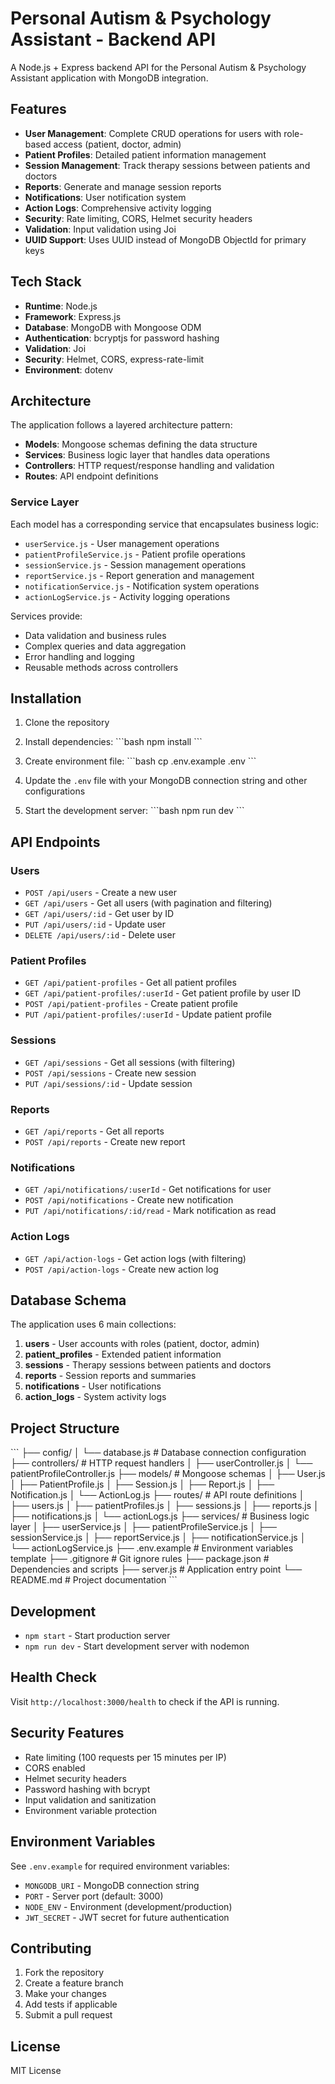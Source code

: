 # Personal Autism & Psychology Assistant - Backend API

A Node.js + Express backend API for the Personal Autism & Psychology Assistant application with MongoDB integration.

## Features

- **User Management**: Complete CRUD operations for users with role-based access (patient, doctor, admin)
- **Patient Profiles**: Detailed patient information management
- **Session Management**: Track therapy sessions between patients and doctors
- **Reports**: Generate and manage session reports
- **Notifications**: User notification system
- **Action Logs**: Comprehensive activity logging
- **Security**: Rate limiting, CORS, Helmet security headers
- **Validation**: Input validation using Joi
- **UUID Support**: Uses UUID instead of MongoDB ObjectId for primary keys

## Tech Stack

- **Runtime**: Node.js
- **Framework**: Express.js
- **Database**: MongoDB with Mongoose ODM
- **Authentication**: bcryptjs for password hashing
- **Validation**: Joi
- **Security**: Helmet, CORS, express-rate-limit
- **Environment**: dotenv

## Architecture

The application follows a layered architecture pattern:

- **Models**: Mongoose schemas defining the data structure
- **Services**: Business logic layer that handles data operations
- **Controllers**: HTTP request/response handling and validation
- **Routes**: API endpoint definitions

### Service Layer

Each model has a corresponding service that encapsulates business logic:

- `userService.js` - User management operations
- `patientProfileService.js` - Patient profile operations  
- `sessionService.js` - Session management operations
- `reportService.js` - Report generation and management
- `notificationService.js` - Notification system operations
- `actionLogService.js` - Activity logging operations

Services provide:
- Data validation and business rules
- Complex queries and data aggregation
- Error handling and logging
- Reusable methods across controllers

## Installation

1. Clone the repository
2. Install dependencies:
   \`\`\`bash
   npm install
   \`\`\`

3. Create environment file:
   \`\`\`bash
   cp .env.example .env
   \`\`\`

4. Update the `.env` file with your MongoDB connection string and other configurations

5. Start the development server:
   \`\`\`bash
   npm run dev
   \`\`\`

## API Endpoints

### Users
- `POST /api/users` - Create a new user
- `GET /api/users` - Get all users (with pagination and filtering)
- `GET /api/users/:id` - Get user by ID
- `PUT /api/users/:id` - Update user
- `DELETE /api/users/:id` - Delete user

### Patient Profiles
- `GET /api/patient-profiles` - Get all patient profiles
- `GET /api/patient-profiles/:userId` - Get patient profile by user ID
- `POST /api/patient-profiles` - Create patient profile
- `PUT /api/patient-profiles/:userId` - Update patient profile

### Sessions
- `GET /api/sessions` - Get all sessions (with filtering)
- `POST /api/sessions` - Create new session
- `PUT /api/sessions/:id` - Update session

### Reports
- `GET /api/reports` - Get all reports
- `POST /api/reports` - Create new report

### Notifications
- `GET /api/notifications/:userId` - Get notifications for user
- `POST /api/notifications` - Create new notification
- `PUT /api/notifications/:id/read` - Mark notification as read

### Action Logs
- `GET /api/action-logs` - Get action logs (with filtering)
- `POST /api/action-logs` - Create new action log

## Database Schema

The application uses 6 main collections:

1. **users** - User accounts with roles (patient, doctor, admin)
2. **patient_profiles** - Extended patient information
3. **sessions** - Therapy sessions between patients and doctors
4. **reports** - Session reports and summaries
5. **notifications** - User notifications
6. **action_logs** - System activity logs

## Project Structure

\`\`\`
├── config/
│   └── database.js          # Database connection configuration
├── controllers/             # HTTP request handlers
│   ├── userController.js
│   └── patientProfileController.js
├── models/                  # Mongoose schemas
│   ├── User.js
│   ├── PatientProfile.js
│   ├── Session.js
│   ├── Report.js
│   ├── Notification.js
│   └── ActionLog.js
├── routes/                  # API route definitions
│   ├── users.js
│   ├── patientProfiles.js
│   ├── sessions.js
│   ├── reports.js
│   ├── notifications.js
│   └── actionLogs.js
├── services/                # Business logic layer
│   ├── userService.js
│   ├── patientProfileService.js
│   ├── sessionService.js
│   ├── reportService.js
│   ├── notificationService.js
│   └── actionLogService.js
├── .env.example            # Environment variables template
├── .gitignore             # Git ignore rules
├── package.json           # Dependencies and scripts
├── server.js             # Application entry point
└── README.md            # Project documentation
\`\`\`

## Development

- `npm start` - Start production server
- `npm run dev` - Start development server with nodemon

## Health Check

Visit `http://localhost:3000/health` to check if the API is running.

## Security Features

- Rate limiting (100 requests per 15 minutes per IP)
- CORS enabled
- Helmet security headers
- Password hashing with bcrypt
- Input validation and sanitization
- Environment variable protection

## Environment Variables

See `.env.example` for required environment variables:

- `MONGODB_URI` - MongoDB connection string
- `PORT` - Server port (default: 3000)
- `NODE_ENV` - Environment (development/production)
- `JWT_SECRET` - JWT secret for future authentication

## Contributing

1. Fork the repository
2. Create a feature branch
3. Make your changes
4. Add tests if applicable
5. Submit a pull request

## License

MIT License
